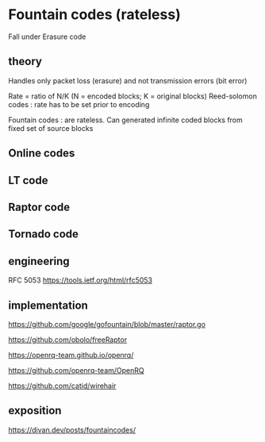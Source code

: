 
# Fountain codes (rateless)

Fall under Erasure code

## theory 

Handles only packet loss (erasure) and not transmission errors (bit error)

Rate = ratio of N/K (N = encoded blocks; K = original blocks)
Reed-solomon codes : rate has to be set prior to encoding

Fountain codes : are rateless.  Can generated infinite coded blocks from fixed set of source blocks

## Online codes

## LT code

## Raptor code

## Tornado code

## engineering

RFC 5053
https://tools.ietf.org/html/rfc5053

## implementation

https://github.com/google/gofountain/blob/master/raptor.go

https://github.com/obolo/freeRaptor

https://openrq-team.github.io/openrq/

https://github.com/openrq-team/OpenRQ

https://github.com/catid/wirehair

## exposition

https://divan.dev/posts/fountaincodes/
